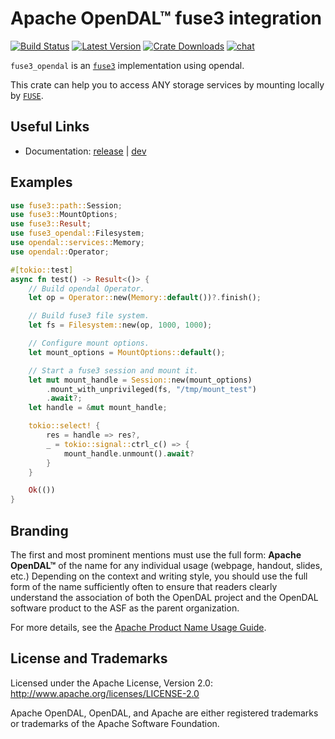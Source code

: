 # Apache OpenDAL™ fuse3 integration

[![Build Status]][actions] [![Latest Version]][crates.io] [![Crate Downloads]][crates.io] [![chat]][discord]

[build status]: https://img.shields.io/github/actions/workflow/status/apache/opendal/ci_integration_fuse3.yml?branch=main
[actions]: https://github.com/apache/opendal/actions?query=branch%3Amain
[latest version]: https://img.shields.io/crates/v/fuse3_opendal.svg
[crates.io]: https://crates.io/crates/fuse3_opendal
[crate downloads]: https://img.shields.io/crates/d/fuse3_opendal.svg
[chat]: https://img.shields.io/discord/1081052318650339399
[discord]: https://opendal.apache.org/discord

`fuse3_opendal` is an [`fuse3`](https://github.com/Sherlock-Holo/fuse3) implementation using opendal.

This crate can help you to access ANY storage services by mounting locally by [`FUSE`](https://www.kernel.org/doc/html/next/filesystems/fuse.html).

## Useful Links

- Documentation: [release](https://docs.rs/fuse3_opendal/) | [dev](https://opendal.apache.org/docs/fuse3-opendal/fuse3_opendal/)

## Examples

```rust
use fuse3::path::Session;
use fuse3::MountOptions;
use fuse3::Result;
use fuse3_opendal::Filesystem;
use opendal::services::Memory;
use opendal::Operator;

#[tokio::test]
async fn test() -> Result<()> {
    // Build opendal Operator.
    let op = Operator::new(Memory::default())?.finish();

    // Build fuse3 file system.
    let fs = Filesystem::new(op, 1000, 1000);

    // Configure mount options.
    let mount_options = MountOptions::default();

    // Start a fuse3 session and mount it.
    let mut mount_handle = Session::new(mount_options)
        .mount_with_unprivileged(fs, "/tmp/mount_test")
        .await?;
    let handle = &mut mount_handle;

    tokio::select! {
        res = handle => res?,
        _ = tokio::signal::ctrl_c() => {
            mount_handle.unmount().await?
        }
    }

    Ok(())
}
```

## Branding

The first and most prominent mentions must use the full form: **Apache OpenDAL™** of the name for any individual usage (webpage, handout, slides, etc.) Depending on the context and writing style, you should use the full form of the name sufficiently often to ensure that readers clearly understand the association of both the OpenDAL project and the OpenDAL software product to the ASF as the parent organization.

For more details, see the [Apache Product Name Usage Guide](https://www.apache.org/foundation/marks/guide).

## License and Trademarks

Licensed under the Apache License, Version 2.0: http://www.apache.org/licenses/LICENSE-2.0

Apache OpenDAL, OpenDAL, and Apache are either registered trademarks or trademarks of the Apache Software Foundation.
